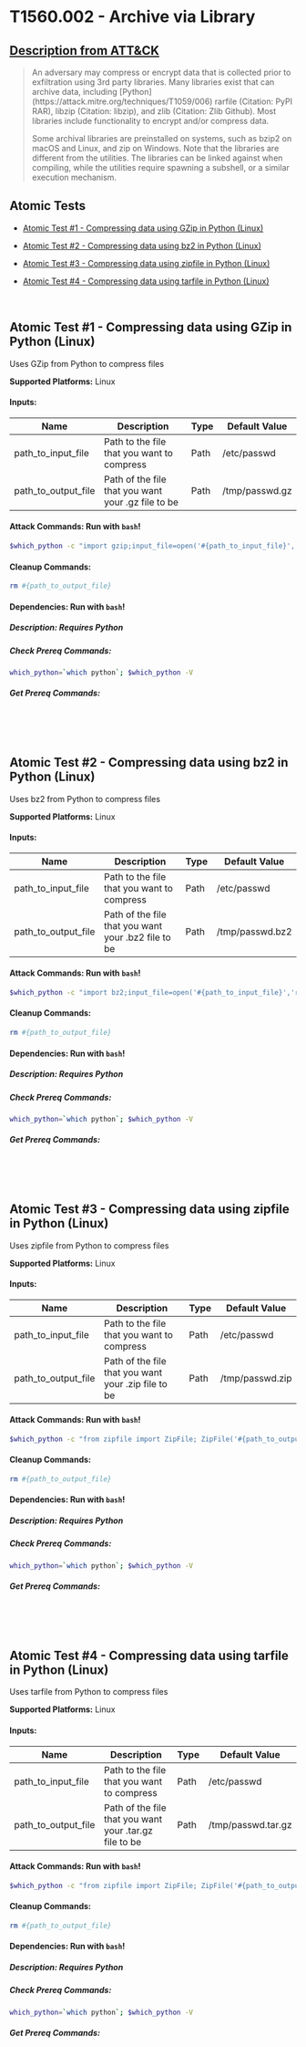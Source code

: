 # T1560.002 - Archive via Library
## [Description from ATT&CK](https://attack.mitre.org/techniques/T1560/002)
<blockquote>An adversary may compress or encrypt data that is collected prior to exfiltration using 3rd party libraries. Many libraries exist that can archive data, including [Python](https://attack.mitre.org/techniques/T1059/006) rarfile (Citation: PyPI RAR), libzip (Citation: libzip), and zlib (Citation: Zlib Github). Most libraries include functionality to encrypt and/or compress data.

Some archival libraries are preinstalled on systems, such as bzip2 on macOS and Linux, and zip on Windows. Note that the libraries are different from the utilities. The libraries can be linked against when compiling, while the utilities require spawning a subshell, or a similar execution mechanism.</blockquote>

## Atomic Tests

- [Atomic Test #1 - Compressing data using GZip in Python (Linux)](#atomic-test-1---compressing-data-using-gzip-in-python-linux)

- [Atomic Test #2 - Compressing data using bz2 in Python (Linux)](#atomic-test-2---compressing-data-using-bz2-in-python-linux)

- [Atomic Test #3 - Compressing data using zipfile in Python (Linux)](#atomic-test-3---compressing-data-using-zipfile-in-python-linux)

- [Atomic Test #4 - Compressing data using tarfile in Python (Linux)](#atomic-test-4---compressing-data-using-tarfile-in-python-linux)


<br/>

## Atomic Test #1 - Compressing data using GZip in Python (Linux)
Uses GZip from Python to compress files

**Supported Platforms:** Linux




#### Inputs:
| Name | Description | Type | Default Value | 
|------|-------------|------|---------------|
| path_to_input_file | Path to the file that you want to compress | Path | /etc/passwd|
| path_to_output_file | Path of the file that you want your .gz file to be | Path | /tmp/passwd.gz|


#### Attack Commands: Run with `bash`! 


```bash
$which_python -c "import gzip;input_file=open('#{path_to_input_file}', 'rb');content=input_file.read();input_file.close();output_file=gzip.GzipFile('#{path_to_output_file}','wb','compresslevel=6');output_file.write(content);output_file.close();"
```

#### Cleanup Commands:
```bash
rm #{path_to_output_file}
```



#### Dependencies:  Run with `bash`!
##### Description: Requires Python
##### Check Prereq Commands:
```bash
which_python=`which python`; $which_python -V 
```
##### Get Prereq Commands:
```bash

```




<br/>
<br/>

## Atomic Test #2 - Compressing data using bz2 in Python (Linux)
Uses bz2 from Python to compress files

**Supported Platforms:** Linux




#### Inputs:
| Name | Description | Type | Default Value | 
|------|-------------|------|---------------|
| path_to_input_file | Path to the file that you want to compress | Path | /etc/passwd|
| path_to_output_file | Path of the file that you want your .bz2 file to be | Path | /tmp/passwd.bz2|


#### Attack Commands: Run with `bash`! 


```bash
$which_python -c "import bz2;input_file=open('#{path_to_input_file}','rb');content=input_file.read();input_file.close();bz2content=bz2.compress(content,compresslevel=9);output_file=open('#{path_to_output_file}','w+');output_file.write(bz2content);output_file.close();"
```

#### Cleanup Commands:
```bash
rm #{path_to_output_file}
```



#### Dependencies:  Run with `bash`!
##### Description: Requires Python
##### Check Prereq Commands:
```bash
which_python=`which python`; $which_python -V 
```
##### Get Prereq Commands:
```bash

```




<br/>
<br/>

## Atomic Test #3 - Compressing data using zipfile in Python (Linux)
Uses zipfile from Python to compress files

**Supported Platforms:** Linux




#### Inputs:
| Name | Description | Type | Default Value | 
|------|-------------|------|---------------|
| path_to_input_file | Path to the file that you want to compress | Path | /etc/passwd|
| path_to_output_file | Path of the file that you want your .zip file to be | Path | /tmp/passwd.zip|


#### Attack Commands: Run with `bash`! 


```bash
$which_python -c "from zipfile import ZipFile; ZipFile('#{path_to_output_file}', mode='w').write('#{path_to_input_file}')"
```

#### Cleanup Commands:
```bash
rm #{path_to_output_file}
```



#### Dependencies:  Run with `bash`!
##### Description: Requires Python
##### Check Prereq Commands:
```bash
which_python=`which python`; $which_python -V 
```
##### Get Prereq Commands:
```bash

```




<br/>
<br/>

## Atomic Test #4 - Compressing data using tarfile in Python (Linux)
Uses tarfile from Python to compress files

**Supported Platforms:** Linux




#### Inputs:
| Name | Description | Type | Default Value | 
|------|-------------|------|---------------|
| path_to_input_file | Path to the file that you want to compress | Path | /etc/passwd|
| path_to_output_file | Path of the file that you want your .tar.gz file to be | Path | /tmp/passwd.tar.gz|


#### Attack Commands: Run with `bash`! 


```bash
$which_python -c "from zipfile import ZipFile; ZipFile('#{path_to_output_file}', mode='w').write('#{path_to_input_file}')"
```

#### Cleanup Commands:
```bash
rm #{path_to_output_file}
```



#### Dependencies:  Run with `bash`!
##### Description: Requires Python
##### Check Prereq Commands:
```bash
which_python=`which python`; $which_python -V 
```
##### Get Prereq Commands:
```bash

```




<br/>
